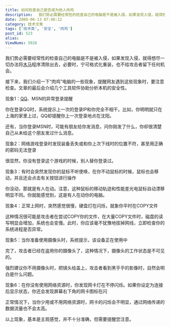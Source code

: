 ```yaml
---
title: 如何检查自己是否成为他人肉鸡
description: 　我们势必需要经常性的检查自己的电脑是不是被入侵，如果发现入侵，就得想尽一切办法将木马程序清除出去，必要时，宁可格式化重装，也不给攻击者留下任何机会。　　接下来，我们介绍一下“肉鸡”电脑的一些现象，提醒网友遇到这些现象时，要注意检查。文章的最后会介绍几个工具软件协助分析本机的安全性。　　现象1：QQ、MSN的异常登录提醒　　你在登录QQ时，系统提示上一次的登录IP和你完全不相干。比如，你明明就只在上海的家里上过，QQ却提醒你上一次登录地点在沈阳。...
date: 2008-06-13 07:40:12
category: 技术文章
tags: ['技术类', '安全', '肉鸡']
post_id: 523
alias:
ViewNums: 5026
---
```


我们势必需要经常性的检查自己的电脑是不是被入侵，如果发现入侵，就得想尽一切办法将[木马](/tags/%E6%9C%A8%E9%A9%AC)程序清除出去，必要时，宁可格式化重装，也不给攻击者留下任何机会。

接下来，我们介绍一下“肉鸡”电脑的一些现象，提醒网友遇到这些现象时，要注意检查。文章的最后会介绍几个工具软件协助分析本机的安全性。

现象1：[QQ](/tags/QQ)、MSN的异常登录提醒

你在登录QQ时，系统提示上一次的登录IP和你完全不相干。比如，你明明就只在上海的家里上过，QQ却提醒你上一次登录地点在沈阳。

还有，当你登录MSN时，可能有朋友给你发消息，问你刚发了什么，你却很清楚自己从未给这个朋友发过什么消息。

现象2：网络游戏登录时发现装备丢失或和你上次下线时的位置不符，甚至用正确的密码无法登录

很显然，你没有登录这个游戏的时候，别人替你登录过。

现象3：有时会突然发现你的鼠标不听使唤，在你不动鼠标的时候，鼠标也会移动，并且还会点击有关按钮进行操作

你没动，那就是有人在动。注意，这种鼠标的移动轨迹和性能差光电鼠标自动漂移明显不同。你就能感觉到，这是有人在动你的电脑。

现象4：正常上网时，突然感觉很慢，硬盘灯在闪烁，就象你平时在COPY文件

这种情况很可能是攻击者在尝试COPY你的文件，在大量COPY文件时，磁盘的读写明显会增加，系统也会变慢。此时，你应该毫不犹豫地拔掉网线，立即检查你的系统进程是否异常。

现象5：当你准备使用摄像头时，系统提示，该设备正在使用中

完了，攻击者已经在盗用你的摄像头了，这种情况下，摄像头的工作状态是不可见的。

强烈建议你不用摄像头时，把镜头给盖上，攻击者看到黑乎乎的影像时，自然会明白是什么问题。

现象6：在你没有使用网络资源时，你发现网卡灯在不停闪烁。如果你设定为连接后显示状态，你还会发现屏幕右下角的网卡图标在闪

正常情况下，当你少用或不用网络资源时，网卡的闪烁会不明显，通过网络传递的数据流量也不会太高。

以上现象，基本是主观感觉，并不十分准确，但需要提醒您注意。

